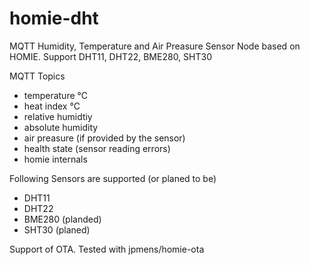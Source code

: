 # homie-dht
MQTT Humidity, Temperature and Air Preasure Sensor Node based on HOMIE. Support DHT11, DHT22, BME280, SHT30

MQTT Topics 
* temperature °C
* heat index °C
* relative humidtiy
* absolute humidity
* air preasure (if provided by the sensor)
* health state (sensor reading errors)
* homie internals

Following Sensors are supported (or planed to be)
* DHT11
* DHT22
* BME280 (planded)
* SHT30 (planed)

Support of OTA. Tested with jpmens/homie-ota
